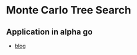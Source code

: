 # Monte Carlo Tree Search
## Application in alpha go
- [blog](https://zhuanlan.zhihu.com/p/53948964)
